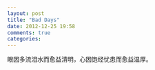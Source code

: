 ```yaml
---
layout: post
title: "Bad Days"
date: 2012-12-25 19:58
comments: true
categories: 
---
```


眼因多流泪水而愈益清明，心因饱经忧患而愈益温厚。

